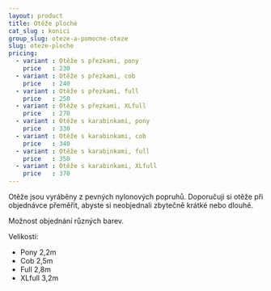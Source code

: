 ```yaml
---
layout: product
title: Otěže ploché
cat_slug : konici
group_slug: oteze-a-pomocne-oteze
slug: oteze-ploche
pricing:
  - variant : Otěže s přezkami, pony
    price   : 230
  - variant : Otěže s přezkami, cob
    price   : 240
  - variant : Otěže s přezkami, full
    price   : 250
  - variant : Otěže s přezkami, XLfull
    price   : 270
  - variant : Otěže s karabinkami, pony
    price   : 330
  - variant : Otěže s karabinkami, cob
    price   : 340
  - variant : Otěže s karabinkami, full
    price   : 350
  - variant : Otěže s karabinkami, XLfull
    price   : 370
---
```


Otěže jsou vyráběny z pevných nylonových popruhů. 
Doporučuji si otěže při objednávce přeměřit, abyste si neobjednali zbytečně krátké nebo dlouhé.

Možnost objednání různých barev. 

Velikosti:

 - Pony 2,2m
 - Cob 2,5m
 - Full 2,8m
 - XLfull 3,2m

